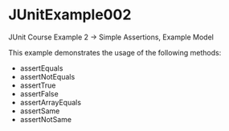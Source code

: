 # JUnitExample002
JUnit Course Example 2 -> Simple Assertions, Example Model

This example demonstrates the usage of the following methods:

- assertEquals
- assertNotEquals
- assertTrue
- assertFalse
- assertArrayEquals
- assertSame
- assertNotSame
